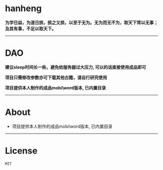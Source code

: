 # hanheng 

**为学日益，为道日损，损之又损，以至于无为。无为而无不为，取天下常以无事；及其有事，不足以取天下。**

---

# DAO 

**建议sleep时间长一些，避免给服务器过大压力, 可以的话直接使用成品即可**

**项目只需修改参数亦可下载其他古籍，请自行研究使用**

**项目提供本人制作的成品mobi\word版本, 已内置目录**

---

# About

- 项目提供本人制作的成品mobi\word版本, 已内置目录

---

# License

``MIT``
